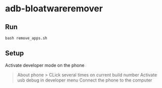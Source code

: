 # adb-bloatwareremover

## Run

	bash remove_apps.sh

## Setup

Activate developer mode on the phone
> About phone > CLick several times on current build number
Activate usb debug in developer menu
Connect the phone to the computer

